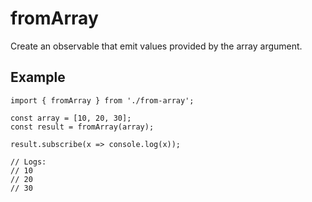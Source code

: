 # fromArray 

Create an observable that emit values provided by the array argument.

## Example

```
import { fromArray } from './from-array';

const array = [10, 20, 30];
const result = fromArray(array);

result.subscribe(x => console.log(x));

// Logs:
// 10
// 20
// 30
```
